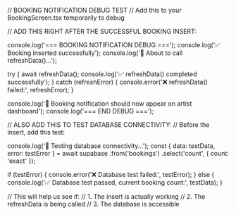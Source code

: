 // BOOKING NOTIFICATION DEBUG TEST
// Add this to your BookingScreen.tsx temporarily to debug

// ADD THIS RIGHT AFTER THE SUCCESSFUL BOOKING INSERT:

console.log('=== BOOKING NOTIFICATION DEBUG ===');
console.log('✅ Booking inserted successfully');
console.log('🔄 About to call refreshData()...');

try {
  await refreshData();
  console.log('✅ refreshData() completed successfully');
} catch (refreshError) {
  console.error('❌ refreshData() failed:', refreshError);
}

console.log('🔔 Booking notification should now appear on artist dashboard');
console.log('=== END DEBUG ===');

// ALSO ADD THIS TO TEST DATABASE CONNECTIVITY:
// Before the insert, add this test:

console.log('🧪 Testing database connectivity...');
const { data: testData, error: testError } = await supabase
  .from('bookings')
  .select('count', { count: 'exact' });

if (testError) {
  console.error('❌ Database test failed:', testError);
} else {
  console.log('✅ Database test passed, current booking count:', testData);
}

// This will help us see if:
// 1. The insert is actually working
// 2. The refreshData is being called
// 3. The database is accessible
